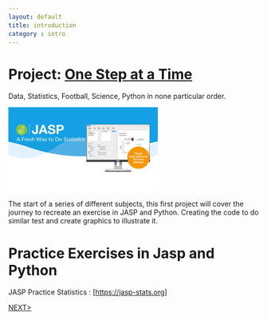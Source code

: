 ```yaml
---
layout: default
title: introduction
category : intro
---
```

# Project: [One Step at a Time](https://aliwualk.github.io/One-Step-at-a-Time)
Data, Statistics, Football, Science, Python in none particular order.

![image](./assets/jasp.jpg)

The start of a series of different subjects, this first project will cover the journey to recreate an exercise in JASP and Python. Creating the code to do similar test and create graphics to illustrate it.

# Practice Exercises in Jasp and Python
JASP Practice Statistics : [https://jasp-stats.org]

[NEXT>](/exercise1.md)
